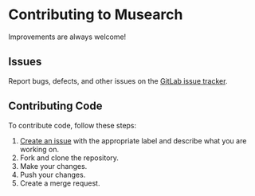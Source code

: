 # Contributing to Musearch

Improvements are always welcome!

## Issues

Report bugs, defects, and other issues on the [GitLab issue tracker](https://gitlab.com/johnjago/musearch/issues).

## Contributing Code

To contribute code, follow these steps:

1. [Create an issue](https://gitlab.com/johnjago/musearch/issues) with the
   appropriate label and describe what you are working on.
2. Fork and clone the repository.
3. Make your changes.
4. Push your changes.
5. Create a merge request.
